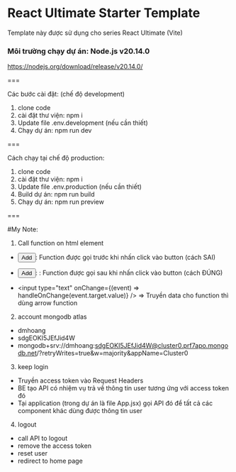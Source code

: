 # React Ultimate Starter Template
Template này được sử dụng cho series React Ultimate (Vite)

### Môi trường chạy dự án: Node.js v20.14.0
https://nodejs.org/download/release/v20.14.0/

===

Các bước cài đặt: (chế độ development)
1. clone code
2. cài đặt thư viện: npm i
3. Update file .env.development (nếu cần thiết)
4. Chạy dự án: npm run dev

===

Cách chạy tại chế độ production:
1. clone code
2. cài đặt thư viện: npm i
3. Update file .env.production (nếu cần thiết)
4. Build dự án: npm run build
5. Chạy dự án: npm run preview

===

#My Note:
1. Call function on html element
  - <button onClick={handleClick()}>Add</button>: Function được gọi trước khi nhấn click vào button (cách SAI)
  - <button onClick={handleClick}>Add</button>: : Function được gọi sau khi nhấn click vào button (cách ĐÚNG)

  - <input type="text" onChange={(event) => handleOnChange(event.target.value)} />
    => Truyền data cho function thì dùng arrow function


2. account mongodb atlas
  - dmhoang
  - sdgEOKI5JEfJid4W
  - mongodb+srv://dmhoang:sdgEOKI5JEfJid4W@cluster0.prf7apo.mongodb.net/?retryWrites=true&w=majority&appName=Cluster0


3. keep login
  - Truyền access token vào Request Headers
  - BE tạo API có nhiệm vụ trả về thông tin user tương ứng với access token đó
  - Tại application (trong dự án là file App.jsx) gọi API đó để tất cả các component khác dùng được thông tin user

4. logout
  - call API to logout
  - remove the access token
  - reset user
  - redirect to home page